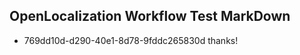 ## OpenLocalization Workflow Test MarkDown
* 769dd10d-d290-40e1-8d78-9fddc265830d thanks!

<!--HONumber=Aug16_HO4-->


